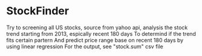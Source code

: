 # StockFinder

Try to screening all US stocks, source from yahoo api, analysis the stock trend starting from 2013, espically recent 180 days
To determind if the trend fits certain partern
And predict price range base on recent 180 days by using linear regression
For the output, see "stock.sum" csv file

